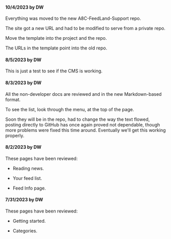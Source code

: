 #### 10/4/2023 by DW 

Everything was moved to the new A8C-FeedLand-Support repo. 

The site got a new URL and had to be modified to serve from a private repo.



Move the template into the project and the repo.

The URLs in the template point into the old repo.



#### 8/5/2023 by DW

This is just a test to see if the CMS is working.

#### 8/3/2023 by DW 

All the non-developer docs are reviewed and in the new Markdown-based format. 

To see the list, look through the menu, at the top of the page.   

Soon they will be in the repo, had to change the way the text flowed, posting directly to GitHub has once again proved not dependable, though more problems were fixed this time around. Eventually we'll get this working properly. 

#### 8/2/2023 by DW 

These pages have been reviewed:  

* Reading news.

* Your feed list.

* Feed Info page.

#### 7/31/2023 by DW

These pages have been reviewed:  

* Getting started.

* Categories.


